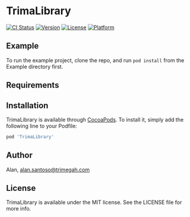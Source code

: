 # TrimaLibrary

[![CI Status](https://img.shields.io/travis/Alan/TrimaLibrary.svg?style=flat)](https://travis-ci.org/Alan/TrimaLibrary)
[![Version](https://img.shields.io/cocoapods/v/TrimaLibrary.svg?style=flat)](https://cocoapods.org/pods/TrimaLibrary)
[![License](https://img.shields.io/cocoapods/l/TrimaLibrary.svg?style=flat)](https://cocoapods.org/pods/TrimaLibrary)
[![Platform](https://img.shields.io/cocoapods/p/TrimaLibrary.svg?style=flat)](https://cocoapods.org/pods/TrimaLibrary)

## Example

To run the example project, clone the repo, and run `pod install` from the Example directory first.

## Requirements

## Installation

TrimaLibrary is available through [CocoaPods](https://cocoapods.org). To install
it, simply add the following line to your Podfile:

```ruby
pod 'TrimaLibrary'
```

## Author

Alan, alan.santoso@trimegah.com

## License

TrimaLibrary is available under the MIT license. See the LICENSE file for more info.
